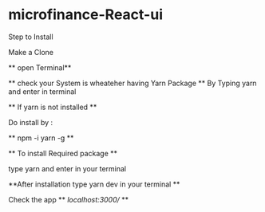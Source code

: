 # microfinance-React-ui

Step to Install 

Make a Clone

** open Terminal** 

** check your System is wheateher having Yarn Package **
By Typing yarn and enter in terminal

** If yarn is not installed **

Do install by :

** npm -i yarn -g ** 

** To install Required package ** 

type yarn and enter in your terminal

**After installation type yarn dev in your terminal **

Check the app ** *localhost:3000/* **
